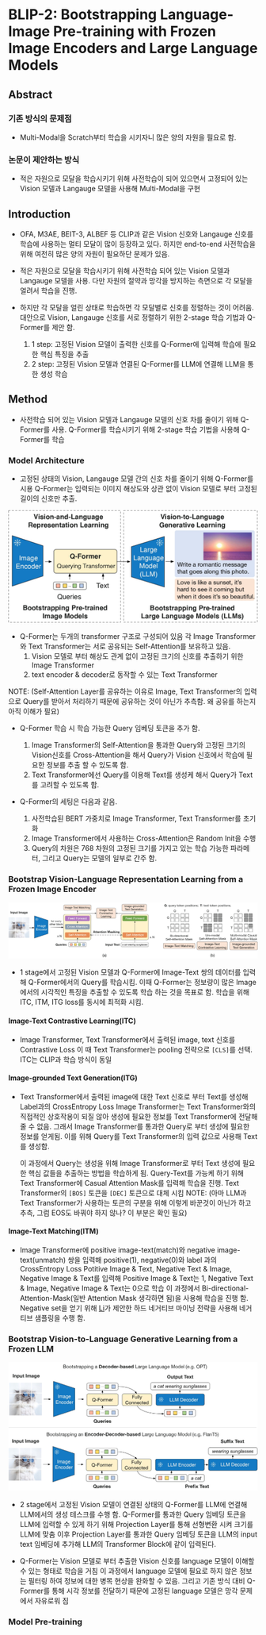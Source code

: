 # BLIP-2: Bootstrapping Language-Image Pre-training with Frozen Image Encoders and Large Language Models

## Abstract

### 기존 방식의 문제점

- Multi-Modal을 Scratch부터 학습을 시키자니 많은 양의 자원을 필요로 함.

### 논문이 제안하는 방식

- 적은 자원으로 모달을 학습시키기 위해 사전학습이 되어 있으면서 고정되어 있는 Vision 모델과 Langauge 모델을 사용해 Multi-Modal을 구현

## Introduction

- OFA, M3AE, BEIT-3, ALBEF 등 CLIP과 같은 Vision 신호와 Langauge 신호를 학습에 사용하는 멀티 모달이 많이 등장하고 있다.
    하지만 end-to-end 사전학습을 위해 여전히 많은 양의 자원이 필요하단 문제가 있음.

- 적은 자원으로 모달을 학습시키기 위해 사전학습 되어 있는 Vision 모델과 Langauge 모델을 사용.
    다만 자원의 절약과 망각을 방지하는 측면으로 각 모달을 얼려서 학습을 진행.

- 하지만 각 모달을 얼린 상태로 학습하면 각 모달별로 신호를 정렬하는 것이 어려움.  
    대안으로 Vision, Langauge 신호를 서로 정렬하기 위한 2-stage 학습 기법과 Q-Former를 제안 함.
    1. 1 step: 고정된 Vision 모델이 출력한 신호를 Q-Former에 입력해 학습에 필요한 핵심 특징을 추출
    2. 2 step: 고정된 Vision 모델과 연결된 Q-Former를 LLM에 연결해 LLM을 통한 생성 학습

## Method

- 사전학습 되어 있는 Vision 모델과 Langauge 모델의 신호 차를 줄이기 위해 Q-Former를 사용.
    Q-Former를 학습시키기 위해 2-stage 학습 기법을 사용해 Q-Former를 학습

### Model Architecture

- 고정된 상태의 Vision, Langauge 모델 간의 신호 차를 줄이기 위해 Q-Former를 시용
    Q-Former는 입력되는 이미지 해상도와 상관 없이 Vision 모델로 부터 고정된 길이의 신호만 추출.

![](./assets/figure-1.jpg)

- Q-Former는 두개의 transformer 구조로 구성되어 있음
    각 Image Transformer와 Text Transformer는 서로 공유되는 Self-Attention를 보유하고 있음.
    1. Vision 모델로 부터 해상도 관계 없이 고정된 크기의 신호를 추출하기 위한 Image Transformer
    2. text encoder & decoder로 동작할 수 있는 Text Transformer

NOTE: (Self-Attention Layer를 공유하는 이유로 Image, Text Transformer의 입력으로 Query를 받아서 처리하기 때문에 공유하는 것이 아닌가 추측함. 왜 공유를 하는지 아직 이해가 필요)

- Q-Former 학습 시 학습 가능한 Query 임베딩 토큰을 추가 함.
    1. Image Transformer의 Self-Attention을 통과한 Query와 고정된 크기의 Vision신호를 Cross-Attention을 해서 Query가 Vision 신호에서 학습에 필요한 정보를 추출 할 수 있도록 함.
    2. Text Transformer에선 Query를 이용해 Text를 생성케 해서 Query가 Text를 고려할 수 있도록 함.

- Q-Former의 세팅은 다음과 같음.
    1. 사전학습된 BERT 가중치로 Image Transformer, Text Transformer를 초기화
    2. Image Transformer에서 사용하는 Cross-Attention은 Random Init을 수행
    3. Query의 차원은 768 차원의 고정된 크기를 가지고 있는 학습 가능한 파라메터, 그리고 Query는 모델의 일부로 간주 함.

### Bootstrap Vision-Language Representation Learning from a Frozen Image Encoder

![Figure-2](./assets/figure-2.jpg)

- 1 stage에서 고정된 Vision 모델과 Q-Former에 Image-Text 쌍의 데이터를 입력해 Q-Former에서의 Query를 학습시킴.
    이때 Q-Former는 정보량이 많은 Image에서의 시각적인 특징을 추출할 수 있도록 학습 하는 것을 목표로 함.
    학습을 위해 ITC, ITM, ITG loss를 동시에 최적화 시킴.

#### Image-Text Contrastive Learning(ITC)

- Image Transformer, Text Transformer에서 출력된 image, text 신호를 Contrastive Loss
    이 때 Text Transformer는 pooling 전략으로 `[CLS]`를 선택.
    ITC는 CLIP과 학습 방식이 동일

#### Image-grounded Text Generation(ITG)

- Text Transformer에서 출력된 image에 대한 Text 신호로 부터 Text를 생성해 Label과의 CrossEntropy Loss
    Image Transformer는 Text Transformer와의 직접적인 상호작용이 되질 않아 생성에 필요한 정보를 Text Transformer에 전달해줄 수 없음.
    그래서 Image Transformer를 통과한 Query로 부터 생성에 필요한 정보를 얻게됨.
    이를 위해 Query를 Text Transformer의 입력 값으로 사용해 Text를 생성함.

    이 과정에서 Query는 생성을 위해 Image Transformer로 부터 Text 생성에 필요한 핵심 값들을 추출하는 방법을 학습하게 됨.
    Query-Text를 가능케 하기 위해 Text Transformer에 Casual Attention Mask를 입력해 학습을 진행.
    Text Transformer의 `[BOS]` 토큰을 `[DEC]` 토큰으로 대체 시킴
    NOTE: (아마 LLM과 Text Transformer가 사용하는 토큰의 구분을 위해 이렇게 바꾼것이 아닌가 하고 추측, 그럼 EOS도 바꿔야 하지 않나? 이 부분은 확인 필요)

#### Image-Text Matching(ITM)

- Image Transformer에 positive image-text(match)와 negative image-text(unmatch) 쌍을 입력해 positive(1), negative(0)와 label 과의 CrossEntropy Loss
    Potitive Image & Text, Negative Text & Image, Negative Image & Text를 입력해 Positive Image & Text는 1, Negative Text & Image, Negative Image & Text는 0으로 학습
    이 과정에서 Bi-directional-Attention-Mask(일반 Attention Mask 생각하면 됨)을 사용해 학습을 진행 함.
    Negative set을 얻기 위해 [Li](*)가 제안한 하드 네거티브 마이닝 전략을 사용해 네거티브 샘플링을 수행 함.

### Bootstrap Vision-to-Language Generative Learning from a Frozen LLM

![Figure-3](./assets/figure-3.jpg)

- 2 stage에서 고정된 Vision 모델이 연결된 상태의 Q-Former를 LLM에 연결해 LLM에서의 생성 테스크를 수행 함.
    Q-Former를 통과한 Query 임베딩 토큰을 LLM에 입력할 수 있게 하기 위해 Projection Layer를 통해 선형변환 시켜 크기를 LLM에 맞춤
    이후 Projection Layer를 통과한 Query 임베딩 토큰을 LLM의 input text 임베딩에 추가해 LLM의 Transformer Block에 같이 입력된다.

- Q-Former는 Vision 모델로 부터 추출한 Vision 신호를 language 모델이 이해할 수 있는 형태로 학습을 거침
    이 과정에서 language 모델에 필요로 하지 않은 정보는 필터링 하여 정보에 대한 병목 현상을 완화할 수 있음.
    그리고 기존 방식 대비 Q-Former를 통해 시각 정보를 전달하기 때문에 고정된 language 모델은 망각 문제에서 자유로워 짐

### Model Pre-training
